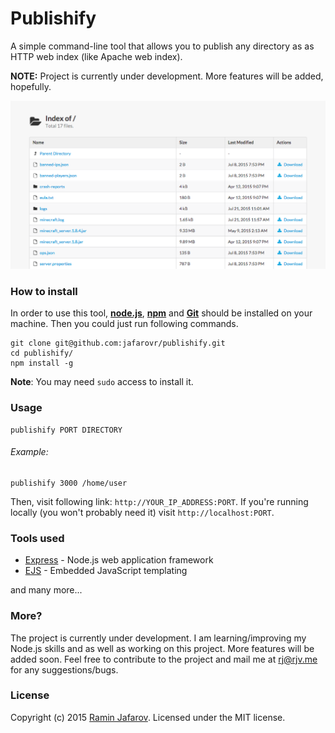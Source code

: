 # Publishify

A simple command-line tool that allows you to publish any directory as as HTTP web index (like Apache web index).

**NOTE:** Project is currently under development. More features will be added, hopefully.

![Screenshot](https://github.com/jafarovr/publishify/raw/master/screenshot.png "Screenshot")

### How to install

In order to use this tool, **[node.js]**, **[npm]** and **[Git]** should be installed on your machine. Then you could just run following commands.
```
git clone git@github.com:jafarovr/publishify.git
cd publishify/
npm install -g
```
**Note**: You may need ``sudo`` access to install it.

### Usage
```
publishify PORT DIRECTORY
```
###### Example:
```
publishify 3000 /home/user
```
Then, visit following link: ``http://YOUR_IP_ADDRESS:PORT``. If you're running locally (you won't probably need it) visit ``http://localhost:PORT``.

### Tools used

* [Express] - Node.js web application framework
* [EJS] - Embedded JavaScript templating

and many more...

### More?

The project is currently under development. I am learning/improving my Node.js skills and as well as working on this project. More features will be added soon. Feel free to contribute to the project and mail me at rj@rjv.me for any suggestions/bugs.

### License

Copyright (c) 2015 [Ramin Jafarov]. Licensed under the MIT license.

[Express]:http://expressjs.com/
[EJS]:http://www.embeddedjs.com/
[node.js]:https://nodejs.org/
[npm]:https://www.npmjs.com/
[Git]:https://git-scm.com/
[Ramin Jafarov]:https://rjv.me
